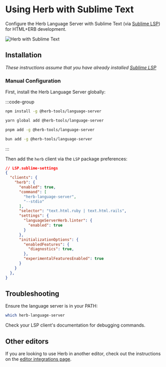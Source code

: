 # Using Herb with Sublime Text

Configure the Herb Language Server with Sublime Text (via [Sublime LSP](https://lsp.sublimetext.io)) for HTML+ERB development.

![Herb with Sublime Text](/herb-sublime.png)

## Installation

*These instructions assume that you have already installed [Sublime LSP](https://lsp.sublimetext.io)*

### Manual Configuration

First, install the Herb Language Server globally:

:::code-group

```bash [npm]
npm install -g @herb-tools/language-server
```

```bash [yarn]
yarn global add @herb-tools/language-server
```

```bash [pnpm]
pnpm add -g @herb-tools/language-server
```

```bash [bun]
bun add -g @herb-tools/language-server
```
:::

Then add the `herb` client via the `LSP` package preferences:

```json
// LSP.sublime-settings
{
  "clients": {
    "herb": {
      "enabled": true,
      "command": [
        "herb-language-server",
        "--stdio"
      ],
      "selector": "text.html.ruby | text.html.rails",
      "settings": {
        "languageServerHerb.linter": {
          "enabled": true
        }
      },
      "initializationOptions": {
        "enabledFeatures": {
          "diagnostics": true,
        },
        "experimentalFeaturesEnabled": true
      }
    }
  },
}
```

## Troubleshooting

Ensure the language server is in your PATH:
```bash
which herb-language-server
```

Check your LSP client's documentation for debugging commands.

## Other editors

If you are looking to use Herb in another editor, check out the instructions on the [editor integrations page](/integrations/editors).
